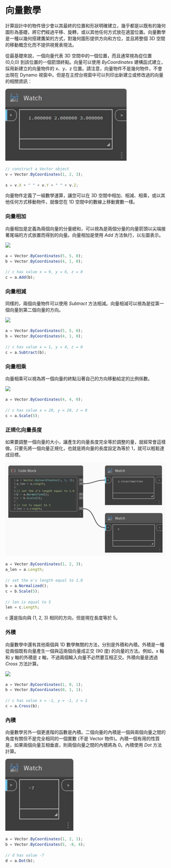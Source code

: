 # 向量數學

計算設計中的物件很少會以其最終的位置和形狀明確建立，幾乎都是以既有的幾何圖形為基礎，將它們經過平移、旋轉，或以其他任何方式放在適當位置。向量數學是一種以幾何搭建鷹架的方式，對幾何圖形提供方向和方位，並且將整個 3D 空間的移動概念化而不提供視覺表現法。

從最基礎來說，一個向量代表 3D 空間中的一個位置，而且通常視為從位置 (0,0,0) 到該位置的一個箭頭終點。向量可以使用 _ByCoordinates_ 建構函式建立，採用新建立的向量物件的 x、y、z 位置。請注意，向量物件不是幾何物件，不會出現在 Dynamo 視窗中。但是在主控台視窗中可以列印出新建立或修改過的向量的相關資訊：

![](../images/8-2/3/vectormath01.jpg)

```js
// construct a Vector object
v = Vector.ByCoordinates(1, 2, 3);

s = v.X + " " + v.Y + " " + v.Z;
```

向量物件定義了一組數學運算，讓您可以在 3D 空間中相加、相減、相乘，或以其他任何方式移動物件，就像您在 1D 空間中的數線上移動實數一樣。

### 向量相加

向量相加是定義為兩個向量的分量總和，可以視為是兩個分量的向量箭頭以尖端接著尾端的方式放置而得到的向量。向量相加是使用 _Add_ 方法執行，以左圖表示。

![](../images/8-2/3/VectorMath\_02.png)

```js
a = Vector.ByCoordinates(5, 5, 0);
b = Vector.ByCoordinates(4, 1, 0);

// c has value x = 9, y = 6, z = 0
c = a.Add(b);
```

### 向量相減

同樣的，兩個向量物件可以使用 _Subtract_ 方法相減。向量相減可以視為是從第一個向量到第二個向量的方向。

![](../images/8-2/3/VectorMath\_03.png)

```js
a = Vector.ByCoordinates(5, 5, 0);
b = Vector.ByCoordinates(4, 1, 0);

// c has value x = 1, y = 4, z = 0
c = a.Subtract(b);
```

### 向量相乘

向量相乘可以視為將一個向量的終點沿著自己的方向移動給定的比例係數。

![](../images/8-2/3/VectorMath\_04.png)

```js
a = Vector.ByCoordinates(4, 4, 0);

// c has value x = 20, y = 20, z = 0
c = a.Scale(5);
```

### 正規化向量長度

如果要調整一個向量的大小，讓產生的向量長度完全等於調整的量，就經常會這樣做。只要先將一個向量正規化，也就是將向量的長度設定為等於 1，就可以輕鬆達成目標。

![](../images/8-2/3/vectormath05.jpg)

```js
a = Vector.ByCoordinates(1, 2, 3);
a_len = a.Length;

// set the a's length equal to 1.0
b = a.Normalized();
c = b.Scale(5);

// len is equal to 5
len = c.Length;
```

c 還是指向與 (1, 2, 3) 相同的方向，但是現在長度等於 5。

### 外積

向量數學中還有其他兩個與 1D 數學無關的方法，分別是外積和內積。外積是一種從兩個既有向量產生一個與這兩個向量成正交 (90 度) 的向量的方法。例如，x 軸和 y 軸的外積是 z 軸，不過兩個輸入向量不必然要互相正交。外積向量是透過 _Cross_ 方法計算。

![](../images/8-2/3/VectorMath\_06.png)

```js
a = Vector.ByCoordinates(1, 0, 1);
b = Vector.ByCoordinates(0, 1, 1);

// c has value x = -1, y = -1, z = 1
c = a.Cross(b);
```

### 內積

向量數學另外一個更進階的函數是內積。二個向量的內積是一個與兩個向量之間的角度有關但不是完全相同的一個實數 (不是 Vector 物件)。內積一個有用的性質是，如果兩個向量互相垂直，則兩個向量之間的內積將為 0。內積使用 _Dot_ 方法計算。

![](../images/8-2/3/vectormath07.jpg)

```js
a = Vector.ByCoordinates(1, 2, 1);
b = Vector.ByCoordinates(5, -8, 4);

// d has value -7
d = a.Dot(b);
```
